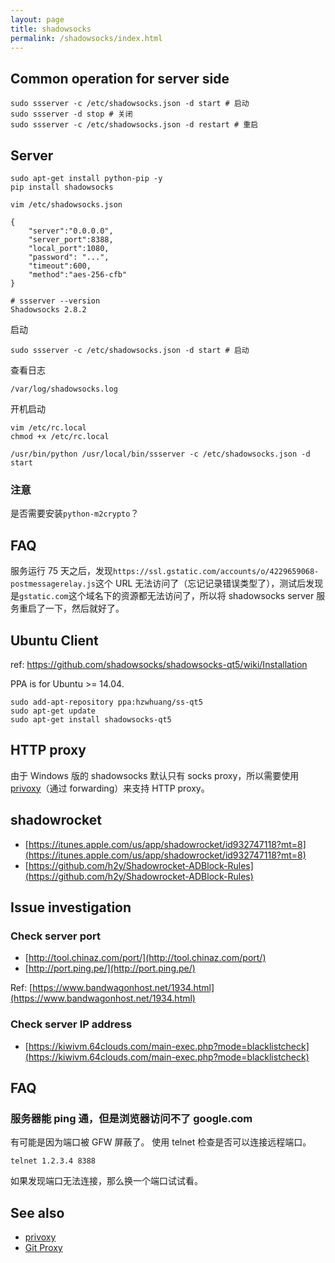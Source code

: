 ```yaml
---
layout: page
title: shadowsocks
permalink: /shadowsocks/index.html
---
```


## Common operation for server side

```
sudo ssserver -c /etc/shadowsocks.json -d start # 启动
sudo ssserver -d stop # 关闭
sudo ssserver -c /etc/shadowsocks.json -d restart # 重启
```

## Server

```
sudo apt-get install python-pip -y
pip install shadowsocks
```

```
vim /etc/shadowsocks.json
```

```
{
    "server":"0.0.0.0",
    "server_port":8388,
    "local_port":1080,
    "password": "...",
    "timeout":600,
    "method":"aes-256-cfb"
}
```

```
# ssserver --version
Shadowsocks 2.8.2
```

启动

```
sudo ssserver -c /etc/shadowsocks.json -d start # 启动
```

查看日志

```
/var/log/shadowsocks.log
```

开机启动

```
vim /etc/rc.local
chmod +x /etc/rc.local
```

```
/usr/bin/python /usr/local/bin/ssserver -c /etc/shadowsocks.json -d start
```

### 注意

是否需要安装`python-m2crypto`？

## FAQ

服务运行 75 天之后，发现`https://ssl.gstatic.com/accounts/o/4229659068-postmessagerelay.js`这个 URL 无法访问了（忘记记录错误类型了），测试后发现是`gstatic.com`这个域名下的资源都无法访问了，所以将 shadowsocks server 服务重启了一下，然后就好了。

## Ubuntu Client

ref: https://github.com/shadowsocks/shadowsocks-qt5/wiki/Installation

PPA is for Ubuntu >= 14.04.

```
sudo add-apt-repository ppa:hzwhuang/ss-qt5
sudo apt-get update
sudo apt-get install shadowsocks-qt5
```

## HTTP proxy

由于 Windows 版的 shadowsocks 默认只有 socks proxy，所以需要使用[privoxy](/privoxy.html)（通过 forwarding）来支持 HTTP proxy。

## shadowrocket

- [https://itunes.apple.com/us/app/shadowrocket/id932747118?mt=8](https://itunes.apple.com/us/app/shadowrocket/id932747118?mt=8)
- [https://github.com/h2y/Shadowrocket-ADBlock-Rules](https://github.com/h2y/Shadowrocket-ADBlock-Rules)

## Issue investigation

### Check server port

- [http://tool.chinaz.com/port/](http://tool.chinaz.com/port/)
- [http://port.ping.pe/](http://port.ping.pe/)

Ref: [https://www.bandwagonhost.net/1934.html](https://www.bandwagonhost.net/1934.html)

### Check server IP address

- [https://kiwivm.64clouds.com/main-exec.php?mode=blacklistcheck](https://kiwivm.64clouds.com/main-exec.php?mode=blacklistcheck)

## FAQ

### 服务器能 ping 通，但是浏览器访问不了 google.com

有可能是因为端口被 GFW 屏蔽了。
使用 telnet 检查是否可以连接远程端口。

```
telnet 1.2.3.4 8388
```

如果发现端口无法连接，那么换一个端口试试看。

## See also

- [privoxy](/privoxy.html)
- [Git Proxy](/git-proxy.html)
